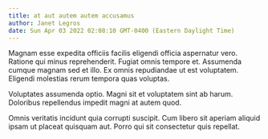 ```yaml
---
title: at aut autem autem accusamus
author: Janet Legros
date: Sun Apr 03 2022 02:08:10 GMT-0400 (Eastern Daylight Time)
---
```

Magnam esse expedita officiis facilis eligendi officia aspernatur vero. Ratione qui minus reprehenderit. Fugiat omnis tempore et. Assumenda cumque magnam sed et illo. Ex omnis repudiandae ut est voluptatem. Eligendi molestias rerum tempora quas voluptas.

 Voluptates assumenda optio. Magni sit et voluptatem sint ab harum. Doloribus repellendus impedit magni at autem quod.

 Omnis veritatis incidunt quia corrupti suscipit. Cum libero sit aperiam aliquid ipsam ut placeat quisquam aut. Porro qui sit consectetur quis repellat.